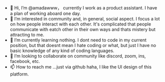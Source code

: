 - 👋 Hi, I’m @amadawww， currently I work as a product assistant. I have a plan of working aboard one day.
- 👀 I’m interested in community and, in general, social aspect. I focus a lot on how people interact with each other. It's complicated that people communicate with eatch other in their own ways and thats mistery but attracting to me.
- 🌱 I’m currently learning nothing. I dont need to code in my current position, but that doesnt mean I hate coding or what, but just I have no basic knowledge of any kind of coding languages. 
- 💞️ I’m looking to collaborate on community like discord, zoom, ins, facebook, etc.
- 📫 How to reach me ...just via github haha, I like the UI design of this platform.

<!---
amadawww/amadawww is a ✨ special ✨ repository because its `README.md` (this file) appears on your GitHub profile.
You can click the Preview link to take a look at your changes.
--->
